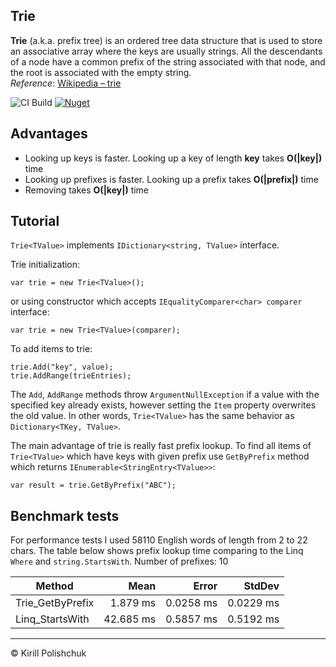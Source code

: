Trie
------
**Trie** (a.k.a. prefix tree)  is an ordered tree data structure that is used to store an associative array where the keys are usually strings. All the descendants of a node have a common prefix of the string associated with that node, and the root is associated with the empty string.  
*Reference*: [Wikipedia &ndash; trie](http://en.wikipedia.org/wiki/Trie)

![CI Build](https://github.com/kpol/trie/workflows/CI%20Build/badge.svg)
[![Nuget](https://img.shields.io/nuget/v/KTrie.svg)](https://www.nuget.org/packages/KTrie)

Advantages
------
 - Looking up keys is faster. Looking up a key of length **key** takes **O(|key|)** time
 - Looking up prefixes is faster. Looking up a prefix takes **O(|prefix|)** time
 - Removing takes **O(|key|)** time

Tutorial
------
`Trie<TValue>` implements `IDictionary<string, TValue>` interface.

Trie initialization:

    var trie = new Trie<TValue>();

or using constructor which accepts `IEqualityComparer<char> comparer` interface:

    var trie = new Trie<TValue>(comparer);

To add items to trie:

    trie.Add("key", value);
    trie.AddRange(trieEntries);

The `Add`, `AddRange` methods throw `ArgumentNullException` if a value with the specified key already exists, however setting the `Item` property overwrites the old value. In other words, `Trie<TValue>` has the same behavior as `Dictionary<TKey, TValue>`.

The main advantage of trie is really fast prefix lookup. To find all items of `Trie<TValue>` which have keys with given prefix use `GetByPrefix` method which returns `IEnumerable<StringEntry<TValue>>`:

    var result = trie.GetByPrefix("ABC");

Benchmark tests
------
For performance tests I used 58110 English words of length from 2 to 22 chars. The table below shows prefix lookup time comparing to the Linq `Where` and `string.StartsWith`. Number of prefixes: 10

|           Method |      Mean |     Error |    StdDev |
|----------------- |----------:|----------:|----------:|
| Trie_GetByPrefix |  1.879 ms | 0.0258 ms | 0.0229 ms |
|  Linq_StartsWith | 42.685 ms | 0.5857 ms | 0.5192 ms |


------
&copy; Kirill Polishchuk
